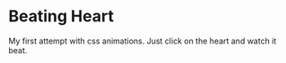 # Beating Heart
My first attempt with css animations.
Just click on the heart and watch it beat.



